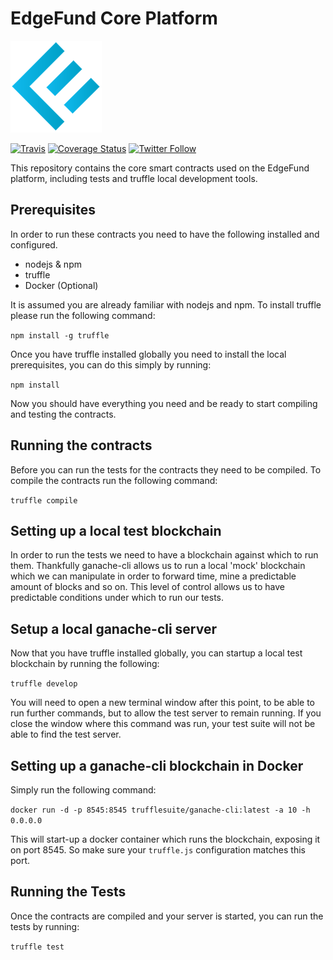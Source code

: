 # EdgeFund Core Platform

![logo](/assets/edgefund.png "EdgeFundLogo")

[![Travis](https://api.travis-ci.org/edgefund/edgefund-core.svg?branch=master)](https://travis-ci.org/edgefund/edgefund-core)
[![Coverage Status](https://coveralls.io/repos/github/edgefund/edgefund-core/badge.svg?branch=master)](https://coveralls.io/github/edgefund/edgefund-core?branch=master)
[![Twitter Follow](https://img.shields.io/twitter/follow/edgefundteam.svg?style=social&label=Follow)](https://www.twitter.com/edgefundteam)

This repository contains the core smart contracts used on the EdgeFund platform, including tests and truffle local development tools.

## Prerequisites

In order to run these contracts you need to have the following installed and configured.

* nodejs & npm
* truffle
* Docker (Optional)

It is assumed you are already familiar with nodejs and npm.  To install truffle please run the following command:

`npm install -g truffle`

Once you have truffle installed globally you need to install the local prerequisites, you can do this simply by running:

`npm install`

Now you should have everything you need and be ready to start compiling and testing the contracts.

## Running the contracts

Before you can run the tests for the contracts they need to be compiled. To compile the contracts run the following command:

`truffle compile`

## Setting up a local test blockchain

In order to run the tests we need to have a blockchain against which to run them.  Thankfully ganache-cli
allows us to run a local 'mock' blockchain which we can manipulate in order to forward time, mine a predictable
amount of blocks and so on.  This level of control allows us to have predictable conditions under which to run
our tests.

## Setup a local ganache-cli server

Now that you have truffle installed globally, you can startup a local test blockchain by running the following:

`truffle develop`

You will need to open a new terminal window after this point, to be able to run further commands, but to allow
the test server to remain running.  If you close the window where this command was run, your test suite will not
be able to find the test server.

## Setting up a ganache-cli blockchain in Docker

Simply run the following command:

`docker run -d -p 8545:8545 trufflesuite/ganache-cli:latest -a 10 -h 0.0.0.0`

This will start-up a docker container which runs the blockchain, exposing it on port 8545.  So make sure
your `truffle.js` configuration matches this port.

## Running the Tests

Once the contracts are compiled and your server is started, you can run the tests by running:

`truffle test`
